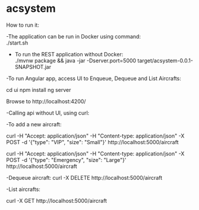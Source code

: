 # acsystem


How to run it:

-The application can be run in Docker using command: </br> 
./start.sh 


- To run the REST application without Docker: </br>
./mvnw package && java -jar  -Dserver.port=5000  target/acsystem-0.0.1-SNAPSHOT.jar


-To run Angular app, access UI to Enqueue, Dequeue and List Aircrafts:

cd ui
npm install
ng server

Browse to http://localhost:4200/


-Calling api without UI, using curl:

-To add a new aircraft:

curl -H "Accept: application/json" -H "Content-type: application/json" -X POST -d '{"type": "VIP", "size": "Small"}' http://localhost:5000/aircraft

curl -H "Accept: application/json" -H "Content-type: application/json" -X POST -d '{"type": "Emergency", "size": "Large"}' http://localhost:5000/aircraft

-Dequeue aircraft:
curl  -X DELETE http://localhost:5000/aircraft

-List aircrafts:

curl  -X GET  http://localhost:5000/aircraft

